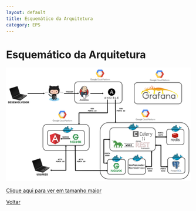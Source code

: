 ```yaml
---
layout: default
title: Esquemático da Arquitetura
category: EPS
---
```


# Esquemático da Arquitetura

![Esquemático da Infraestrutura](images/diagrama-stack.png)

[Clique aqui para ver em tamanho maior](images/diagrama-stack.png)

[Voltar](./../)
